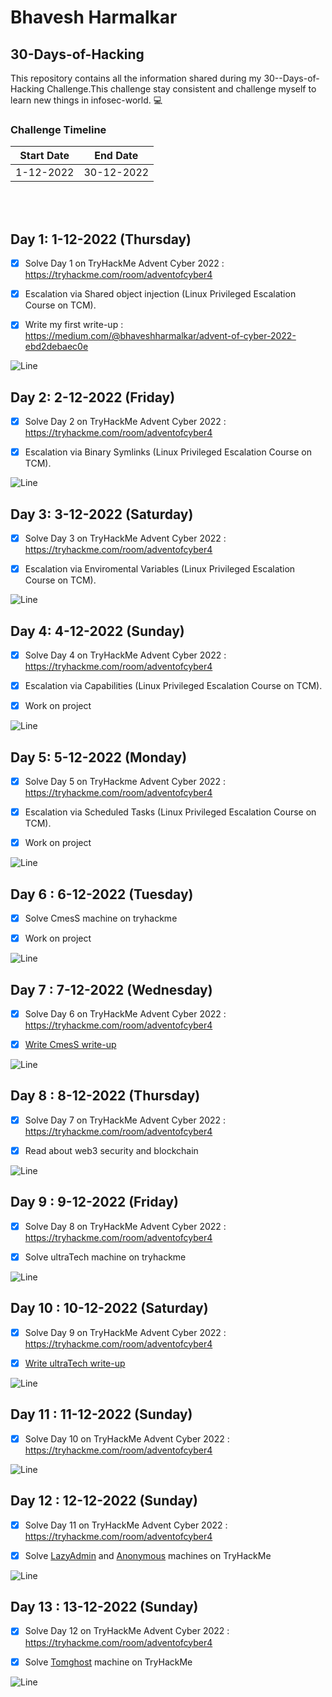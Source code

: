 # Bhavesh Harmalkar

## 30-Days-of-Hacking

This repository contains all the information shared during my 30--Days-of-Hacking Challenge.This challenge stay consistent and challenge myself to learn new things in infosec-world. :computer:
<br/>

### Challenge Timeline

Start Date | End Date
--- | --- 
1-12-2022 | 30-12-2022

<br/><br/>
## Day 1: 1-12-2022 (Thursday)
- [X] Solve Day 1 on TryHackMe Advent Cyber 2022 : 
      https://tryhackme.com/room/adventofcyber4
      
- [X] Escalation via Shared object injection 
      (Linux Privileged Escalation Course on TCM).
      
- [X] Write my first write-up :  
      https://medium.com/@bhaveshharmalkar/advent-of-cyber-2022-ebd2debaec0e

![Line](https://github.com/andreasbm/readme/blob/master/assets/lines/rainbow.png)

## Day 2: 2-12-2022 (Friday)
- [X] Solve Day 2 on TryHackMe Advent Cyber 2022 : 
      https://tryhackme.com/room/adventofcyber4
      
- [X] Escalation via Binary Symlinks
      (Linux Privileged Escalation Course on TCM).
      
![Line](https://github.com/andreasbm/readme/blob/master/assets/lines/rainbow.png)
 
## Day 3: 3-12-2022 (Saturday)
- [X] Solve Day 3 on TryHackMe Advent Cyber 2022 : 
       https://tryhackme.com/room/adventofcyber4
       
- [X] Escalation via Enviromental Variables
       (Linux Privileged Escalation Course on TCM).

![Line](https://github.com/andreasbm/readme/blob/master/assets/lines/rainbow.png)

## Day 4: 4-12-2022 (Sunday)
- [X] Solve Day 4 on TryHackMe Advent Cyber 2022 : 
      https://tryhackme.com/room/adventofcyber4
      
- [X] Escalation via Capabilities
      (Linux Privileged Escalation Course on TCM).
      
- [X] Work on project 
           
![Line](https://github.com/andreasbm/readme/blob/master/assets/lines/rainbow.png)

## Day 5: 5-12-2022 (Monday)
- [X] Solve Day 5 on TryHackme Advent Cyber 2022 : 
      https://tryhackme.com/room/adventofcyber4
      
- [X] Escalation via Scheduled Tasks
      (Linux Privileged Escalation Course on TCM).
      
- [X] Work on project 
          
![Line](https://github.com/andreasbm/readme/blob/master/assets/lines/rainbow.png)

## Day 6 : 6-12-2022 (Tuesday)      
- [X] Solve CmesS machine on tryhackme

- [X] Work on project 

![Line](https://github.com/andreasbm/readme/blob/master/assets/lines/rainbow.png)
      
## Day 7 : 7-12-2022 (Wednesday)
- [X] Solve Day 6 on TryHackMe Advent Cyber 2022 : 
      https://tryhackme.com/room/adventofcyber4
      
- [X] [Write CmesS write-up]( https://medium.com/@bhaveshharmalkar/tryhackme-cmess-ctf-c1339774550e)  
     
      
![Line](https://github.com/andreasbm/readme/blob/master/assets/lines/rainbow.png)

## Day 8 : 8-12-2022 (Thursday)
- [X] Solve Day 7 on TryHackMe Advent Cyber 2022 : 
      https://tryhackme.com/room/adventofcyber4
      
- [X] Read about web3 security and blockchain

![Line](https://github.com/andreasbm/readme/blob/master/assets/lines/rainbow.png)

## Day 9 : 9-12-2022 (Friday)
- [X] Solve Day 8 on TryHackMe Advent Cyber 2022 : 
      https://tryhackme.com/room/adventofcyber4

- [X] Solve ultraTech machine on tryhackme

![Line](https://github.com/andreasbm/readme/blob/master/assets/lines/rainbow.png)

## Day 10 : 10-12-2022 (Saturday)
- [X]  Solve Day 9 on TryHackMe Advent Cyber 2022 : 
      https://tryhackme.com/room/adventofcyber4
      
- [X] [Write ultraTech write-up](https://infosecwriteups.com/tryhackme-ultratech-ctf-5f4a8e238ed9)

![Line](https://github.com/andreasbm/readme/blob/master/assets/lines/rainbow.png)

## Day 11 : 11-12-2022 (Sunday)
- [X]  Solve Day 10 on TryHackMe Advent Cyber 2022 : 
      https://tryhackme.com/room/adventofcyber4
      
![Line](https://github.com/andreasbm/readme/blob/master/assets/lines/rainbow.png)

## Day 12 : 12-12-2022 (Sunday)
- [X]  Solve Day 11 on TryHackMe Advent Cyber 2022 : 
      https://tryhackme.com/room/adventofcyber4

- [X] Solve [LazyAdmin](https://tryhackme.com/room/lazyadmin) and [Anonymous](https://tryhackme.com/room/anonymous) machines on TryHackMe

![Line](https://github.com/andreasbm/readme/blob/master/assets/lines/rainbow.png)

## Day 13 : 13-12-2022 (Sunday)
- [X]  Solve Day 12 on TryHackMe Advent Cyber 2022 : 
      https://tryhackme.com/room/adventofcyber4
      
- [X] Solve [Tomghost](https://tryhackme.com/room/tomghost) machine on TryHackMe 

![Line](https://github.com/andreasbm/readme/blob/master/assets/lines/rainbow.png)
